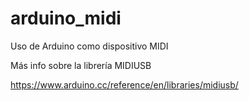 # arduino_midi
Uso de Arduino como dispositivo MIDI

Más info sobre la librería MIDIUSB

https://www.arduino.cc/reference/en/libraries/midiusb/
